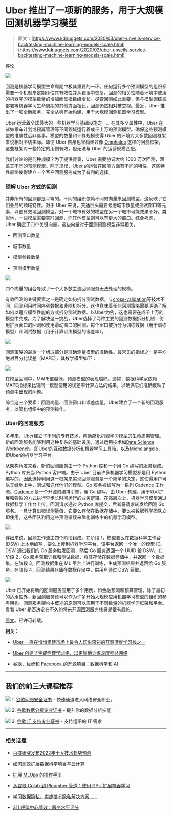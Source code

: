 # Uber 推出了一项新的服务，用于大规模回测机器学习模型

> 原文：[https://www.kdnuggets.com/2020/03/uber-unveils-service-backtesting-machine-learning-models-scale.html](https://www.kdnuggets.com/2020/03/uber-unveils-service-backtesting-machine-learning-models-scale.html)

[评论](#comments)

![](../Images/8d7e3704b78a6417e79487778b9024b5.png)

回测是机器学习模型生命周期中极其重要的一环。任何运行多个预测模型的组织都需要一个机制来定期评估其有效性并从错误中恢复。回测的相关性随着环境中使用的机器学习模型数量的增加而呈指数级增长。尽管回测如此重要，但与模型训练或部署等机器学习生命周期的其他方面相比，回测仍然相对被忽视。最近，Uber 推出了一项全新服务，完全从零开始构建，用于大规模回测机器学习模型。

Uber 运营着全球最大的一些机器学习基础设施之一。在其多个属性中，Uber 在诸如乘车计划或预算管理等不同领域运行着成千上万的预测模型。确保这些预测模型的准确性远非易事。模型的数量和计算规模使得 Uber 的环境对大多数回测框架来说相对不切实际。即便 Uber 自身也曾构建过像 [Omphalos](https://eng.uber.com/omphalos/) 这样的回测框架，这些框架对一些特定的用例有效，但无法与 Uber 的运营规模匹配。

我们讨论的是何种规模？为了提供背景，Uber 需要协调大约 1000 万次回测，涵盖其不同的预测模型。除了规模，Uber 的运营在回测方面有不同的特性，这些特性最终使得建立一个客户回测服务成为了有利的选择。

### 理解 Uber 方式的回测

并非所有的回测都是平等的。不同的组织依赖不同的向量来回测模型，这反映了它们业务的领域特性。对于 Uber 来说，交通巨头需要考虑城市数量或测试窗口等元素，以便有效地回测模型。对一个城市有效的模型在另一个城市可能效果不好。类似地，一些模型需要实时回测，而其他模型则可以有更大的窗口。综合考虑，Uber 确定了四个关键向量，这些向量对于回测预测模型非常相关。

+   回测窗口数量

+   城市数量

+   模型参数数量

+   预测模型数量

![](../Images/3aaec9deb9b15bb8b0b122b578401056.png)

四个向量的组合导致了一个大多数主流回测服务无法处理的规模。

有效回测的关键要素之一是确定如何拆分测试数据。与[cross-validation](https://en.wikipedia.org/wiki/Cross-validation_(statistics))等技术不同，回测利用时间序列数据和非随机拆分。这也意味着任何回测策略需要明确了解如何以适应模型性能的方式拆分测试数据。以Uber为例，这也需要在成千上万的模型中完成。为了解决这一挑战，Uber选择了两种主要的回测数据拆分机制：使用扩展窗口的回测和使用滑动窗口的回测。每个窗口被拆分为训练数据（用于训练模型）和测试数据（用于计算训练模型的误差率）。

![](../Images/f423bdcc1d2a4159de086ae70773d608.png)

回测策略的最后一个组成部分是准确测量模型的准确性。最常见的指标之一是平均绝对百分比误差（MAPE），其数学模型如下：

![](../Images/13d45fa5b93b064da8fc0c285e956ed2.png)

在模型回测中，MAPE值越低，预测模型的表现越好。通常，数据科学家依赖MAPE指标来比较同一模型使用的误差率计算方法的结果，以确保它们准确反映了预测中出现的问题。

综合这三个要素：回测向量、回测窗口和误差度量，Uber建立了一个新的回测服务，以简化组织中的预测操作。

### Uber的回测服务

多年来，Uber建立了不同的专有技术，帮助简化机器学习模型的生命周期管理。新的回测服务能够利用这种复杂的基础设施，通过运用技术如[Data Science Workbench](https://eng.uber.com/dsw/)，即Uber的互动数据分析和机器学习工具箱，以及[Michelangelo](https://eng.uber.com/scaling-michelangelo/)，即Uber的机器学习平台。

从架构角度来看，新的回测服务由一个 Python 库和一个用 Go 编写的服务组成。Python 库充当 Python 客户端。由于 Uber 目前许多机器学习模型都是用 Python 编写的，因此选择利用这一框架来实现回测服务是一个简单的决定，这使得用户可以无缝地上手、测试和迭代他们的模型。Go 服务被编写为一系列 Cadence 工作流。[Cadence](https://github.com/uber/cadence) 是一个开源的编排引擎，用 Go 编写，由 Uber 构建，用于以可扩展和弹性的方式执行异步长时间运行的业务逻辑。在高层次上，机器学习模型通过数据科学工作台上传，回测请求通过 Python 库提交，后者将请求转发给回测 Go 服务。一旦计算出错误测量值，它要么存储在数据存储中，要么被数据科学团队立即使用，这些团队利用这些预测错误来优化训练中的机器学习模型。

![](../Images/83bdfbd192ec9a63223f34227fa212e8.png)

详细来说，回测工作流由四个阶段组成。在阶段 1，模型要么在数据科学工作台 (DSW) 上本地编写，要么上传到机器学习平台，该平台返回一个唯一的模型 ID。DSW 通过我们的 Go 服务触发回测，然后 Go 服务返回一个 UUID 给 DSW。在阶段 2，Go 服务获取训练和测试数据，将其存储在数据存储中，并返回一个数据集。在阶段 3，回测数据集在 ML 平台上进行训练，生成预测结果并返回给 Go 服务。在阶段 4，回测结果存储在数据存储中，供用户通过 DSW 获取。

![](../Images/f28124756b9831fa4566f9fc1e349f49.png)

Uber 已开始将新的回测服务应用于多个用例，如金融预测和预算管理。除了最初的适用性外，新回测服务还可以作为许多开始大规模应用机器学习模型的组织的参考架构。回测服务架构中概述的原则可以应用于不同数量的机器学习框架和平台。看看 Uber 是否决定在不久的将来开源回测服务栈将是很有趣的。

[原文](https://towardsdatascience.com/uber-unveils-a-new-service-for-backtesting-machine-learning-models-at-scale-430c7b127f4c)。经许可转载。

**相关：**

+   [Uber 一直在悄悄组建市场上最令人印象深刻的开源深度学习栈之一](/2020/01/uber-quietly-assembling-impressive-open-source-deep-learning.html)

+   [Uber 创建了生成性教学网络，以更好地训练深度神经网络](/2020/01/uber-generative-teaching-networks-train-neural-networks.html)

+   [谷歌、优步和 Facebook 的开源项目：数据科学和 AI](https://www.kdnuggets.com/2019/11/open-source-projects-google-uber-facebook-data-science-ai.html)

* * *

## 我们的前三大课程推荐

![](../Images/0244c01ba9267c002ef39d4907e0b8fb.png) 1\. [谷歌网络安全证书](https://www.kdnuggets.com/google-cybersecurity) - 快速通道进入网络安全职业。

![](../Images/e225c49c3c91745821c8c0368bf04711.png) 2\. [谷歌数据分析专业证书](https://www.kdnuggets.com/google-data-analytics) - 提升你的数据分析技能

![](../Images/0244c01ba9267c002ef39d4907e0b8fb.png) 3\. [谷歌 IT 支持专业证书](https://www.kdnuggets.com/google-itsupport) - 支持组织的 IT 需求

* * *

### 相关话题

+   [百度研究发布2022年十大技术趋势预测](https://www.kdnuggets.com/2022/02/baidu-research-unveils-top-10-tech-trends-forecast-2022.html)

+   [如何高效扩展数据科学项目与云计算](https://www.kdnuggets.com/2023/05/efficiently-scale-data-science-projects-cloud-computing.html)

+   [扩展 MLOps 的操作手册](https://www.kdnuggets.com/2023/06/playbook-scale-mlops.html)

+   [从谷歌 Colab 到 Ploomber 管道：使用 GPU 扩展机器学习](https://www.kdnuggets.com/2022/03/google-colab-ploomber-pipeline-ml-scale-gpus.html)

+   [学习数据隐私，实施技术隐私解决方案……](https://www.kdnuggets.com/2022/04/manning-data-privacy-learn-implement-technical-privacy-solutions-tools-scale.html)

+   [311 呼叫中心绩效：服务水平评分](https://www.kdnuggets.com/2023/03/boxplot-outlier-311-call-center-performance.html)
